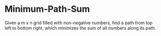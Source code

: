 # Minimum-Path-Sum
Given a m x n grid filled with non-negative numbers, find a path from top left to bottom right, which minimizes the sum of all numbers along its path.
